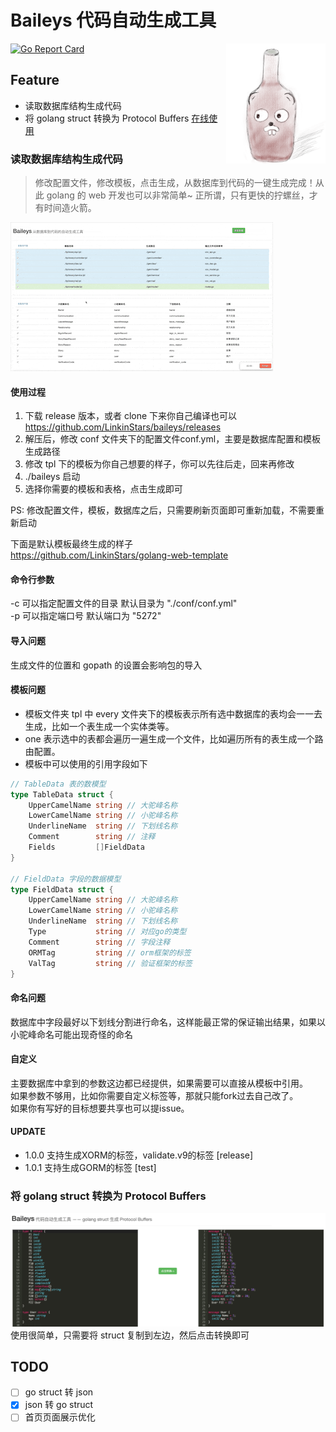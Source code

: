 # Baileys 代码自动生成工具
<img align="right" width="159px" src="https://raw.githubusercontent.com/LinkinStars/baileys/master/docs/logo.png">

[![Go Report Card](https://goreportcard.com/badge/github.com/LinkinStars/baileys)](https://goreportcard.com/report/github.com/LinkinStars/baileys)

## Feature
- 读取数据库结构生成代码
- 将 golang struct 转换为 Protocol Buffers [在线使用](https://baileys.linkinstars.com/converter/go/pb)
  
### 读取数据库结构生成代码
> 修改配置文件，修改模板，点击生成，从数据库到代码的一键生成完成！从此 golang 的 web 开发也可以非常简单~   正所谓，只有更快的拧螺丝，才有时间造火箭。

![](./docs/show.gif)

#### 使用过程
1. 下载 release 版本，或者 clone 下来你自己编译也可以   
https://github.com/LinkinStars/baileys/releases
2. 解压后，修改 conf 文件夹下的配置文件conf.yml，主要是数据库配置和模板生成路径
3. 修改 tpl 下的模板为你自己想要的样子，你可以先往后走，回来再修改
4. ./baileys 启动
5. 选择你需要的模板和表格，点击生成即可

PS: 修改配置文件，模板，数据库之后，只需要刷新页面即可重新加载，不需要重新启动

下面是默认模板最终生成的样子  
https://github.com/LinkinStars/golang-web-template

#### 命令行参数
-c 可以指定配置文件的目录 默认目录为 "./conf/conf.yml"  
-p 可以指定端口号 默认端口为 "5272"  

#### 导入问题
生成文件的位置和 gopath 的设置会影响包的导入

#### 模板问题
- 模板文件夹 tpl 中 every 文件夹下的模板表示所有选中数据库的表均会一一去生成，比如一个表生成一个实体类等。  
- one 表示选中的表都会遍历一遍生成一个文件，比如遍历所有的表生成一个路由配置。
- 模板中可以使用的引用字段如下

```go
// TableData 表的数模型
type TableData struct {
    UpperCamelName string // 大驼峰名称
    LowerCamelName string // 小驼峰名称
    UnderlineName  string // 下划线名称
    Comment        string // 注释
    Fields         []FieldData
}

// FieldData 字段的数据模型
type FieldData struct {
    UpperCamelName string // 大驼峰名称
    LowerCamelName string // 小驼峰名称
    UnderlineName  string // 下划线名称
    Type           string // 对应go的类型
    Comment        string // 字段注释
    ORMTag         string // orm框架的标签
    ValTag         string // 验证框架的标签
}
```  

#### 命名问题
数据库中字段最好以下划线分割进行命名，这样能最正常的保证输出结果，如果以小驼峰命名可能出现奇怪的命名

#### 自定义
主要数据库中拿到的参数这边都已经提供，如果需要可以直接从模板中引用。    
如果参数不够用，比如你需要自定义标签等，那就只能fork过去自己改了。  
如果你有写好的目标想要共享也可以提issue。

#### UPDATE
- 1.0.0 支持生成XORM的标签，validate.v9的标签 [release]
- 1.0.1 支持生成GORM的标签 [test]

### 将 golang struct 转换为 Protocol Buffers
![](./docs/struct2pb.png)
使用很简单，只需要将 struct 复制到左边，然后点击转换即可

## TODO
- [ ] go struct 转 json
- [x] json 转 go struct
- [ ] 首页页面展示优化
